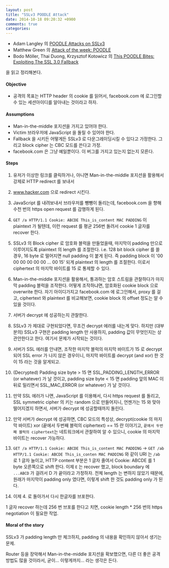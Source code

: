 ```yaml
---
layout: post
title: "SSLv3 POODLE Attack"
date: 2014-10-18 09:20:32 +0900
comments: true
categories: 
---
```


* Adam Langley 의 [POODLE Attacks on SSLv3](https://www.imperialviolet.org/2014/10/14/poodle.html)
* Matthew Green 의 [Attack of the week: POODLE](http://blog.cryptographyengineering.com/2014/10/attack-of-week-poodle.html)
* Bodo Möller, Thai Duong, Krzysztof Kotowicz 의 [This POODLE Bites: Exploiting The SSL 3.0 Fallback](https://www.openssl.org/~bodo/ssl-poodle.pdf)

을 읽고 정리해본다.

#### Objective

* 공격의 목표는 HTTP header 의 cookie 를 읽어서, facebook.com 에 로그인할 수 있는 세션아이디를 알아내는 것이라고 하자.

#### Assumptions

* Man-in-the-middle 포지션을 가지고 있어야 한다.
* Victim 브라우저에 JavaScript 을 돌릴 수 있어야 한다.
* Fallback 을 시키든 어떻게든 SSLv3 로 다운그레이딩시킬 수 있다고 가정한다. 그리고 block cipher 는 CBC 모드를 쓴다고 가정.
* facebook.com 은 그냥 예일뿐이다. 이 버그를 가지고 있는지 없는지 모른다.

#### Steps

1. 유저가 이상한 링크를 클릭하거나, 아니면 Man-in-the-middle 포지션을 활용해서 강제로 HTTP redirect 를 보내서

2. www.hacker.com 으로 redirect 시킨다.

3. JavaScript 를 내려보내서 브라우저를 뺑뺑이 돌리는데, facebook.com 을 향해 수천 번의 https open request 를 감행하게 된다.

4. `GET /a HTTP/1.1 Cookie: ABCDE This_is_content MAC PADDING` 이 plaintext 가 될텐데, 이런 request 를 평균 256번 돌려서 cookie 1 글자를 recover 한다.

5. SSLv3 의 Block cipher 로 암호화 블럭을 만들었을때, 마지막이 padding 만으로 이루어지도록 plaintext 의 length 를 조절한다. i.e. 128 bit block cipher 를 쓸 경우, 16 byte 로 떨어지면 null padding 이 붙게 된다. 즉 padding block 이 '00 00 00 00 00 00 ... 00 15' 되게 plaintext 의 length 를 조절한다. 이로서 ciphertext 의 마지막 바이트를 15 로 통제할 수 있다.

6. Man-in-the-middle 포지션을 활용해서, 통과하는 암호 스트림을 관찰하다가 마지막 padding 블럭을 조작한다. 어떻게 조작하냐면, 암호화된 cookie block 으로 overwrite 한다. 자기 아이디가지고 facebook.com 에 로그인해서, proxy 를 걸고, ciphertext 와 plaintext 를 비교해보면, cookie block 의 offset 정도는 알 수 있을 것이다.

7. 서버가 decrypt 에 성공하는지 관찰한다.

8. SSLv3 가 제대로 구현되었다면, 무조건 decrypt 에러를 내는게 맞다. 하지만 (대부분의) SSLv3 구현은 padding length 만 사용하지, padding 값이 무엇인지는 상관안한다고 한다. 여기서 문제가 시작되는 것이다.

9. 서버가 SSL 에러를 안내면, 조작한 마지막 블럭의 마지막 바이트가 15 로 decrypt 되어 SSL error 가 나지 않은 경우이니, 마지막 바이트를 decrypt (and xor) 한 것이 15 라는 것을 알게되고.

10. (Decrypted) Padding size byte > 15 면 SSL_PADDING_LENGTH_ERROR (or whatever) 가 날 것이고, padding size byte < 15 면 padding 앞의 MAC 이 뒤로 밀리면서 SSL_MAC_ERROR (or whatever) 가 날 것이다.

11. 만약 SSL 에러가 나면, JavaScript 를 이용해서, 다시 https request 를 돌리고, SSL symmetric cipher 의 키는 random 으로 만들어지니, 언젠가는 15 와 맞아떨어지겠지 하면서, 서버가 decrypt 에 성공할때까지 돌린다.

12. 만약 서버가 decrypt 에 성공하면, CBC 모드의 특성상, decrypt(cookie 의 마지막 바이트) xor (끝에서 두번째 블럭의 ciphertext) == 15 란 이야기고, `끝에서 두번째 블럭의 ciphertext`는 네트워크에서 관찰하여 알 수 있으니, cookie 의 마지막 바이트는 recover 가능하다.

13. `GET /a HTTP/1.1 Cookie: ABCDE This_is_content MAC PADDING` -> `GET /ab HTTP/1.1 Cookie: ABCDE This_is_conten MAC PADDING` 와 같이 URI 는 `/ab` 로 1 글자 늘이고, HTTP content 부분은 1 글자 줄여서 Cookie: ABCDE 를 1 byte 오른쪽으로 shift 한다. 이제 `E` 는 recover 했고, block boundary 에 `...ABCD` 가 걸려서 D 가 끝이라고 가정하자. 전체 length 는 변하지 않았기 때문에, 원래가 마지막이 padding only 였다면, 이렇게 shift 한 것도 padding only 가 된다.

14. 이제 4. 로 돌아가서 다시 한글자를 브포한다.

1 글자 recover 하는데 256 번 브포를 한다고 치면, cookie length * 256 번의 https negotiation 이 필요한 작업.

#### Moral of the story

SSLv3 가 padding length 만 체크하지, padding 의 내용을 확인하지 않아서 생기는 문제.

Router 등을 장악해서 Man-in-the-middle 포지션을 확보했으면, 다른 더 좋은 공격 방법도 많을 것이라서, 굳이... 이렇게까지... 라는 생각은 든다.
